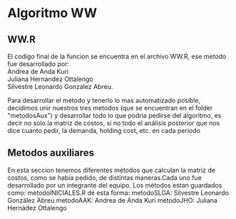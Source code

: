 # Algoritmo WW     

## WW.R
El codigo final de la funcion se encuentra en el archivo WW.R, ese metodo fue desarrollado por:   
Andrea de Anda Kuri  
Juliana Hernandez Ottalengo  
Silvestre Leonardo Gonzalez Abreu.

Para desarrollar el método y tenerlo lo mas automatizado posible, decidimos unir nuestros tres metodos (que se encuentran en el folder "metodosAux") y desarrollar todo lo que podria pedirse del algoritmo, es decir no solo la matriz de costos, si no todo el análisis posterior que nos dice cuanto pedir, la demanda, holding cost, etc. en cada periodo

## Metodos auxiliares
En esta seccion tenemos diferentes métodos que calculan la matriz de costos, como se había pedido, de distintas maneras.Cada uno fue desarrollado por un integrante del equipo. Los métodos estan guardados como: metodoINICIALES.R de esta forma:
metodoSLGA: Silvestre Leonardo González Abreu
metodoAAK: Andrea de Anda Kuri
metodoJHO: Juliana Hernádez Ottalengo


